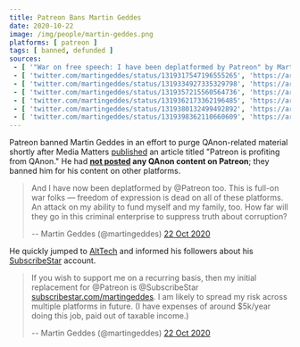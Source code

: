 ```yaml
---
title: Patreon Bans Martin Geddes
date: 2020-10-22
image: /img/people/martin-geddes.png
platforms: [ patreon ]
tags: [ banned, defunded ]
sources:
 - [ '"War on free speech: I have been deplatformed by Patreon" by Martin Geddes (22 Oct 2020)', 'https://archive.is/l5wnD' ]
 - [ 'twitter.com/martingeddes/status/1319317547196555265', 'https://archive.is/g4zBQ' ]
 - [ 'twitter.com/martingeddes/status/1319334927335329798', 'https://archive.is/TCV0y' ]
 - [ 'twitter.com/martingeddes/status/1319357215560564736', 'https://archive.is/JWfPX' ]
 - [ 'twitter.com/martingeddes/status/1319362173362196485', 'https://archive.is/KYUQE' ]
 - [ 'twitter.com/martingeddes/status/1319380132499492892', 'https://archive.is/BieF3' ]
 - [ 'twitter.com/martingeddes/status/1319398362110660609', 'https://archive.is/0gz0v' ]
---
```


Patreon banned Martin Geddes in an effort to purge QAnon-related material
shortly after Media Matters [published](https://archive.is/KYUQE) an article
titled "Patreon is profiting from QAnon." He had **[not
posted](https://archive.is/TCV0y) any QAnon content on Patreon**; they banned
him for his content on other platforms.
> And I have now been deplatformed by @Patreon too. This is full-on war folks —
> freedom of expression is dead on all of these platforms. An attack on my
> ability to fund myself and my family, too. How far will they go in this
> criminal enterprise to suppress truth about corruption?
>
> -- Martin Geddes (@martingeddes) [22 Oct 2020](https://archive.is/g4zBQ)

He quickly jumped to [AltTech](/alttech/) and informed his followers about his
[SubscribeStar](/alttech/subscribestar/) account.
> If you wish to support me on a recurring basis, then my initial replacement
> for @Patreon is @SubscribeStar
> [subscribestar.com/martingeddes](https://subscribestar.com/martingeddes). I
> am likely to spread my risk across multiple platforms in future. (I have
> expenses of around $5k/year doing this job, paid out of taxable income.)
>
> -- Martin Geddes (@martingeddes) [22 Oct 2020](https://archive.is/0gz0v)

